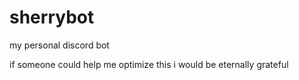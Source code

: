 # sherrybot
my personal discord bot

if someone could help me optimize this i would be eternally grateful
